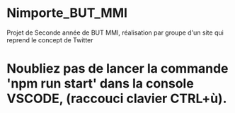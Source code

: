 # Nimporte_BUT_MMI
Projet de Seconde année de BUT MMI, réalisation par groupe d'un site qui reprend le concept de Twitter

# Noubliez pas de lancer la commande 'npm run start' dans la console VSCODE, (raccouci clavier CTRL+ù).
